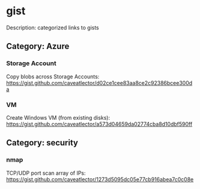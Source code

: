 # gist
Description: categorized links to gists
## Category: Azure
### Storage Account
Copy blobs across Storage Accounts: https://gist.github.com/caveatlector/d02ce1cee83aa8ce2c92386bcee300da
### VM
Create Windows VM (from existing disks): https://gist.github.com/caveatlector/a573d04659da02774cba8d10dbf590ff
## Category: security
### nmap
TCP/UDP port scan array of IPs: https://gist.github.com/caveatlector/1273d5095dc05e77cb916abea7c0c08e

